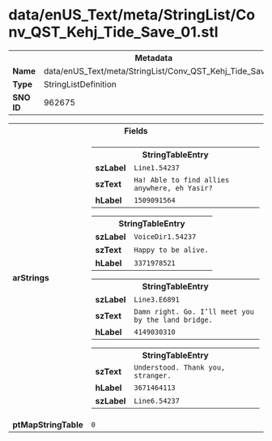<h1>data/enUS_Text/meta/StringList/Conv_QST_Kehj_Tide_Save_01.stl</h1><table><tr><th colspan="100%">Metadata</th></tr><tr><td><b>Name</b></td><td>data/enUS_Text/meta/StringList/Conv_QST_Kehj_Tide_Save_01.stl</td></tr><tr><td><b>Type</b></td><td>StringListDefinition</td></tr><tr><td><b>SNO ID</b></td><td>962675</td></tr></table>

<table><tr><th colspan="100%">Fields</th></tr><tr><td><b>arStrings</b></td><td><table><tr><th colspan="100%">StringTableEntry</th></tr><tr><td><b>szLabel</b></td><td><code>Line1.54237</code></td></tr><tr><td><b>szText</b></td><td><code>Ha! Able to find allies anywhere, eh Yasir?</code></td></tr><tr><td><b>hLabel</b></td><td><code>1509091564</code></td></tr></table>


<table><tr><th colspan="100%">StringTableEntry</th></tr><tr><td><b>szLabel</b></td><td><code>VoiceDir1.54237</code></td></tr><tr><td><b>szText</b></td><td><code>Happy to be alive.</code></td></tr><tr><td><b>hLabel</b></td><td><code>3371978521</code></td></tr></table>


<table><tr><th colspan="100%">StringTableEntry</th></tr><tr><td><b>szLabel</b></td><td><code>Line3.E6891</code></td></tr><tr><td><b>szText</b></td><td><code>Damn right. Go. I’ll meet you by the land bridge.</code></td></tr><tr><td><b>hLabel</b></td><td><code>4149030310</code></td></tr></table>


<table><tr><th colspan="100%">StringTableEntry</th></tr><tr><td><b>szText</b></td><td><code>Understood. Thank you, stranger.</code></td></tr><tr><td><b>hLabel</b></td><td><code>3671464113</code></td></tr><tr><td><b>szLabel</b></td><td><code>Line6.54237</code></td></tr></table>


</td></tr><tr><td><b>ptMapStringTable</b></td><td><code>0</code></td></tr></table>

